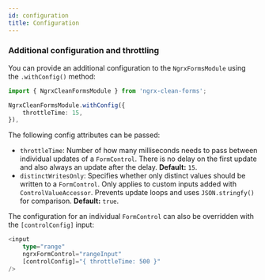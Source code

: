 ```yaml
---
id: configuration
title: Configuration
---
```


### Additional configuration and throttling

You can provide an additional configuration to the `NgrxFormsModule` using the `.withConfig()` method:

```typescript
import { NgrxCleanFormsModule } from 'ngrx-clean-forms';

NgrxCleanFormsModule.withConfig({
    throttleTime: 15,
}),
```

The following config attributes can be passed:

-   `throttleTime`: Number of how many milliseconds needs to pass between individual updates of a `FormControl`. There is no delay on the first update and also always an update after the delay. **Default:** `15`.
-   `distinctWritesOnly`: Specifies whether only distinct values should be written to a `FormControl`. Only applies to custom inputs added with `ControlValueAccessor`. Prevents update loops and uses `JSON.stringfy()` for comparison. **Default:** `true`.

The configuration for an individual `FormControl` can also be overridden with the `[controlConfig]` input:

```ts
<input
    type="range"
    ngrxFormControl="rangeInput"
    [controlConfig]="{ throttleTime: 500 }"
/>
```

